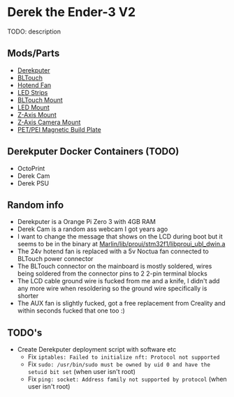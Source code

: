 # Derek the Ender-3 V2

TODO: description

## Mods/Parts
* [Derekputer](https://www.aliexpress.com/item/1005005785846814.html)
* [BLTouch](https://www.123-3d.co.uk/Antclabs-BLTouch-Auto-Bed-Levelling-Sensor-v3-1-BLTOUCH-i3640-t19122.html)
* [Hotend Fan](https://amzn.eu/d/3sNrajx)
* [LED Strips](https://www.aliexpress.com/item/1005003279313941.html)
* [BLTouch Mount](./Models/BLTouch%20Mount.stl)
* [LED Mount](./Models/LED%20Mount.stl)
* [Z-Axis Mount](./Models/Z-Axis%20Mount%20(+-0.2mm).stl)
* [Z-Axis Camera Mount](./Models/Z-Axis%20Camera%20Mount%20(+-0.2mm).stl)
* [PET/PEI Magnetic Build Plate](https://www.aliexpress.com/item/1005005536007858.html)

## Derekputer Docker Containers (TODO)
* OctoPrint
* Derek Cam
* Derek PSU

## Random info
* Derekputer is a Orange Pi Zero 3 with 4GB RAM
* Derek Cam is a random ass webcam I got years ago
* I want to change the message that shows on the LCD during boot but it seems to be in the binary at [Marlin/lib/proui/stm32f1/libproui_ubl_dwin.a](./Derek-Firmware/Marlin/lib/proui/stm32f1/libproui_ubl_dwin.a)
* The 24v hotend fan is replaced with a 5v Noctua fan connected to BLTouch power connector
* The BLTouch connector on the mainboard is mostly soldered, wires being soldered from the connector pins to 2 2-pin terminal blocks
* The LCD cable ground wire is fucked from me and a knife, I didn't add any more wire when resoldering so the ground wire specifically is shorter
* The AUX fan is slightly fucked, got a free replacement from Creality and within seconds fucked that one too :)

## TODO's
* Create Derekputer deployment script with software etc
    * Fix `iptables: Failed to initialize nft: Protocol not supported`
    * Fix `sudo: /usr/bin/sudo must be owned by uid 0 and have the setuid bit set` (when user isn't root)
    * Fix `ping: socket: Address family not supported by protocol` (when user isn't root)